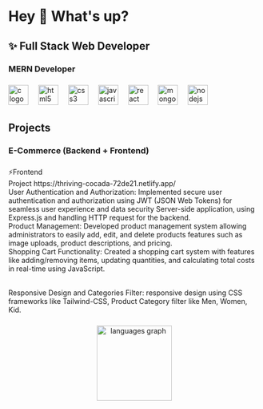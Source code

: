 <h1 align="left">Hey 👋 What's up?</h1>

###

<h2 align="left">✨ Full Stack Web Developer</h2>

###

<h3 align="left">MERN Developer</h3>

###

<div align="left">
  <img src="https://cdn.jsdelivr.net/gh/devicons/devicon/icons/c/c-original.svg" height="40" alt="c logo"  />
  <img width="12" />
  <img src="https://cdn.jsdelivr.net/gh/devicons/devicon/icons/html5/html5-original.svg" height="40" alt="html5 logo"  />
  <img width="12" />
  <img src="https://cdn.jsdelivr.net/gh/devicons/devicon/icons/css3/css3-original.svg" height="40" alt="css3 logo"  />
  <img width="12" />
  <img src="https://cdn.simpleicons.org/javascript/F7DF1E" height="40" alt="javascript logo"  />
  <img width="12" />
  <img src="https://cdn.jsdelivr.net/gh/devicons/devicon/icons/react/react-original.svg" height="40" alt="react logo"  />
  <img width="12" />
  <img src="https://cdn.simpleicons.org/mongodb/47A248" height="40" alt="mongodb logo"  />
  <img width="12" />
  <img src="https://cdn.simpleicons.org/nodedotjs/339933" height="40" alt="nodejs logo"  />
</div>

###

<h2 align="left">Projects</h2>

###

<h3 align="left">E-Commerce (Backend + Frontend)</h3>

###


###

<p align="left">⚡Frontend<br> Project https://thriving-cocada-72de21.netlify.app/
  <br> User Authentication and Authorization: Implemented secure user authentication and authorization using JWT (JSON Web Tokens) for seamless user experience and data security Server-side application, using Express.js and handling HTTP request for the backend. 
  <br>Product Management: Developed product management system allowing administrators to easily add, edit, and delete products features such as image uploads, product descriptions, and pricing.<br>Shopping Cart Functionality: Created a shopping cart system with features like adding/removing  
   items, updating quantities, and calculating total costs in real-time using JavaScript.

  <br>Responsive Design and Categories Filter: responsive design using CSS frameworks like Tailwind-CSS, Product Category filter like Men, Women, Kid.</p>

###

<div align="center">
  <img src="https://github-readme-stats.vercel.app/api/top-langs?username=Anik62426&locale=en&hide_title=false&layout=compact&card_width=320&langs_count=5&theme=dracula&hide_border=false&order=2" height="150" alt="languages graph"  />
</div>

###
